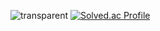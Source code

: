 ![transparent](https://capsule-render.vercel.app/api?type=transparent&fontColor=F96AE8&text=Hi!%20This%20is%20Lee%20Jisu's%20Github%20&height=150&fontSize=60)
[![Solved.ac Profile](http://mazassumnida.wtf/api/generate_badge?boj=ezi-s-u)](https://solved.ac/ezi-s-u)
